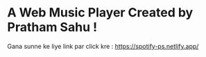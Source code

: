 # A Web Music Player Created by Pratham Sahu !

Gana sunne ke liye link par click kre : https://spotify-ps.netlify.app/
